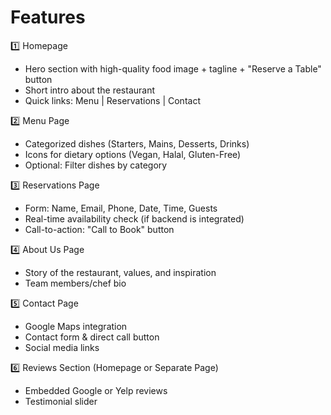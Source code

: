 # Features

1️⃣ Homepage
- Hero section with high-quality food image + tagline + "Reserve a Table" button
- Short intro about the restaurant
- Quick links: Menu | Reservations | Contact

2️⃣ Menu Page
- Categorized dishes (Starters, Mains, Desserts, Drinks)
- Icons for dietary options (Vegan, Halal, Gluten-Free)
- Optional: Filter dishes by category

3️⃣ Reservations Page
- Form: Name, Email, Phone, Date, Time, Guests
- Real-time availability check (if backend is integrated)
- Call-to-action: "Call to Book" button

4️⃣ About Us Page
- Story of the restaurant, values, and inspiration
- Team members/chef bio

5️⃣ Contact Page
- Google Maps integration
- Contact form & direct call button
- Social media links

6️⃣ Reviews Section (Homepage or Separate Page)
- Embedded Google or Yelp reviews
- Testimonial slider
